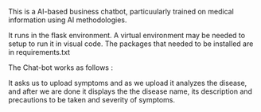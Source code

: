  This is a AI-based business chatbot, particuularly trained on medical information using AI methodologies.
 

 It runs in the flask environment. A virtual environment may be needed to setup to run it in visual code. The packages that needed to be installed are in requirements.txt
 
 The Chat-bot works as follows :
 
   It asks us to upload symptoms and as we upload it analyzes the disease, and after we are done it displays the the disease name, its description and precautions to be     taken and severity of symptoms. 
